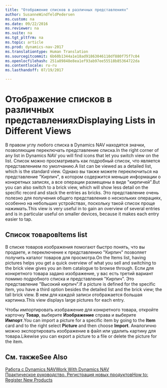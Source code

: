 ```yaml
---
title: "Отображение списков в различных представлениях"
author: SusanneWindfeldPedersen
ms.custom: na
ms.date: 09/22/2016
ms.reviewer: na
ms.suite: na
ms.tgt_pltfrm: na
ms.topic: article
ms.prod: dynamics-nav-2017
ms.translationtype: Human Translation
ms.sourcegitcommit: 6b60b1344a1e18ad91863046110df880f75f7c04
ms.openlocfilehash: 251a89848e8ea1ef93ab97ee55518b85364722da
ms.contentlocale: ru-ru
ms.lasthandoff: 07/19/2017

---
```


# <a name="displaying-lists-in-different-views"></a><span data-ttu-id="ed8de-102">Отображение списков в различных представлениях</span><span class="sxs-lookup"><span data-stu-id="ed8de-102">Displaying Lists in Different Views</span></span>
<span data-ttu-id="ed8de-103">В правом углу любого списка в Dynamics NAV находятся значки, позволяющие переключать представление списка.</span><span class="sxs-lookup"><span data-stu-id="ed8de-103">In the right corner of any list in Dynamics NAV you will find icons that let you switch view on the list.</span></span> <span data-ttu-id="ed8de-104">Список можно просматривать как подробный список, что является представлением по умолчанию.</span><span class="sxs-lookup"><span data-stu-id="ed8de-104">A list can be viewed as a detailed list, which is the standard view.</span></span> <span data-ttu-id="ed8de-105">Однако вы также можете переключиться на представление "Кирпич", в котором содержится меньше информации о конкретных записях, а все операции размещены в виде "кирпичей".</span><span class="sxs-lookup"><span data-stu-id="ed8de-105">But you can also switch to a brick view, which will show less detail on the specific record and stack the entries as bricks.</span></span> <span data-ttu-id="ed8de-106">Это представление очень полезно для получения общего представления о нескольких операциях, особенно на небольших устройствах, поскольку такой список проще нажимать.</span><span class="sxs-lookup"><span data-stu-id="ed8de-106">This view is very useful in to gain an overview of several entries and is in particular useful on smaller devices, because it makes each entry easier to tap.</span></span>

## <a name="items-list"></a><span data-ttu-id="ed8de-107">Список товаров</span><span class="sxs-lookup"><span data-stu-id="ed8de-107">Items list</span></span>
<span data-ttu-id="ed8de-108">В списке товаров изображения помогают быстро понять, что вы продаете, и переключение к представлению "Кирпич" позволяет получить каталог товаров для просмотра.</span><span class="sxs-lookup"><span data-stu-id="ed8de-108">On the Items list, having pictures helps you get a quick overview of what you sell and switching to the brick view gives you an item catalogue to browse through.</span></span> <span data-ttu-id="ed8de-109">Если для конкретного товара задано изображение, у вас есть третий вариант помимо подробного списка и представления "Кирпич". Это представление "Высокий кирпич".</span><span class="sxs-lookup"><span data-stu-id="ed8de-109">If a picture is defined for the specific item, you have a third option besides the detailed list and the brick view; the tall brick view.</span></span> <span data-ttu-id="ed8de-110">В нем для каждой записи отображается большая картинка.</span><span class="sxs-lookup"><span data-stu-id="ed8de-110">This view displays large pictures for each entry.</span></span>

<span data-ttu-id="ed8de-111">Чтобы импортировать изображение для конкретного товара, откройте карточку **Товар**, выберите **Изображение** справа и выберите **Импорт**.</span><span class="sxs-lookup"><span data-stu-id="ed8de-111">You can import a picture for a specific item by going to the **Item** card and to the right select **Picture** and then choose **Import**.</span></span> <span data-ttu-id="ed8de-112">Аналогично можно экспортировать изображение в файл или удалить картину для товара.</span><span class="sxs-lookup"><span data-stu-id="ed8de-112">Likewise you can export a picture to a file or delete the picture for the item.</span></span>  

## <a name="see-also"></a><span data-ttu-id="ed8de-113">См. также</span><span class="sxs-lookup"><span data-stu-id="ed8de-113">See Also</span></span>
[<span data-ttu-id="ed8de-114">Работа с Dynamics NAV</span><span class="sxs-lookup"><span data-stu-id="ed8de-114">Work With Dynamics NAV</span></span>](ui-work-product.md)  
[<span data-ttu-id="ed8de-115">Практическое руководство. Регистрация новых продуктов</span><span class="sxs-lookup"><span data-stu-id="ed8de-115">How to: Register New Products</span></span>](inventory-how-register-new-products.md)  

